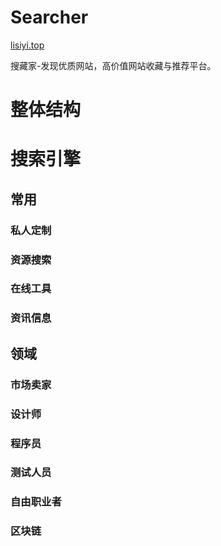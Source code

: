 # Searcher

[lisiyi.top](http://lisiyi.top)

搜藏家-发现优质网站，高价值网站收藏与推荐平台。


# 整体结构 

# 搜索引擎


## 常用

### 私人定制

### 资源搜索

### 在线工具

### 资讯信息



## 领域

### 市场卖家


### 设计师

 
### 程序员
 

### 测试人员


### 自由职业者


### 区块链

